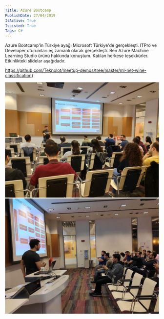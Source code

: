 ```yaml
---
Title: Azure Bootcamp
PublishDate: 27/04/2019
IsActive: True
IsListed: True
Tags: C#
---
```


Azure Bootcamp'in Türkiye ayağı Microsoft Türkiye'de gerçekleşti. ITPro ve Developer oturumları eş zamanlı olarak gerçekleşti. Ben Azure Machine Learning Studio ürünü hakkında konuştum. Katılan herkese teşekkürler. Etkinlikteki slidelar aşağıdadır.

https://github.com/Teknolot/meetup-demos/tree/master/ml-net-wine-classification)


![teknolot](media/amls1.jpg)
![teknolot](media/amls2.jpg)

<script async class="speakerdeck-embed" data-id="12ee020c96da4be199364326d6c90f01" data-ratio="1.6" src="//speakerdeck.com/assets/embed.js"></script>